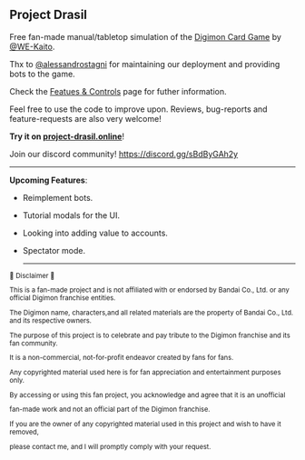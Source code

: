 Project Drasil
---

Free fan-made manual/tabletop simulation of the [Digimon Card Game](https://world.digimoncard.com/) by [@WE-Kaito](https://github.com/WE-Kaito).

Thx to [@alessandrostagni](https://github.com/alessandrostagni) for maintaining our deployment and providing bots to the game.

Check the [Featues & Controls](https://github.com/WE-Kaito/digimon-tcg-simulator/wiki) page for futher information.

Feel free to use the code to improve upon. Reviews, bug-reports and feature-requests are also very welcome!

**Try it on [project-drasil.online](https://project-drasil.online/)**!

Join our discord community! https://discord.gg/sBdByGAh2y


  ---

**Upcoming Features**:
- Reimplement bots.
- Tutorial modals for the UI.
- Looking into adding value to accounts.
- Spectator mode.

  ---

 <sub>
  🚧 Disclaimer 🚧
   
This is a fan-made project and is not affiliated with or endorsed by Bandai Co., Ltd. or any official Digimon franchise entities. 
   
The Digimon name, characters,and all related materials are the property of Bandai Co., Ltd. and its respective owners.

The purpose of this project is to celebrate and pay tribute to the Digimon franchise and its fan community. 

It is a non-commercial, not-for-profit endeavor created by fans for fans.

Any copyrighted material used here is for fan appreciation and entertainment purposes only.

By accessing or using this fan project, you acknowledge and agree that it is an unofficial 

fan-made work and not an official part of the Digimon franchise.

If you are the owner of any copyrighted material used in this project and wish to have it removed, 

please contact me, and I will promptly comply with your request.
</sub>

